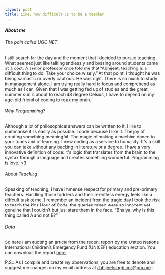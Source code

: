 ```yaml
---
layout: post
title: Like, how difficult is to be a teacher 
---
```


##### About me
###### The pain called UGC NET 
I still search for the day and the moment that I decided to pursue teaching. What seemed just like talking endlessly and bossing around students came at a cost. A senior professor once told me that “Abhijeet, teaching is a difficult thing to do. Take your choice wisely.” At that point, I thought he was being sarcastic or overly cautious. He was right. There is so much to study in management alone. I am trying really hard to focus and comprehend as much as I can. 
Given that I was getting fed up of studies and the great summer sun is about to reach 48 degree Celsius, I have to depend on my age-old friend of coding to relax my brain. 

###### Why Programming?
Although a lot of philosophical answers can be written to it, I like to summarise it as easily as possible. I code because I like it. The joy of creating something meaningful. The magic of making a machine dance to your tunes and of learning. I view coding as a service to humanity. It's a skill you can take without any backing in literature or a degree. I have a very innovative definition of code: It's logic that translates from the brain to the syntax through a language and creates something wonderful. Programming is love. <3

###### About Teaching 
Speaking of teaching, I have immense respect for primary and pre-primary teachers. Handling those toddlers and their relentless energy feels like a diffcult task ot me. I remember an incident from the tragic day I took the risk to teach the kids Hour of Code, the queries raised were so innocent yet genuine that I couldn’t but just stare them in the face. “Bhaiya, why is this thing called A and not B?”   

###### Data 
So here I am quoting an article from the recent report by the United Nations International Children’s Emergency Fund (UNICEF) education section. You can download the report [here.](https://github.com/abhijeetsinghims/abhijeetsinghims.github.io/A-world-ready-to-learn-2019-eng.pdf)
 

P.S.: As I compile and create my observations, you are free to denote and suggest me changes on my email address at abhijeetsingh.ims@pm.me . 

